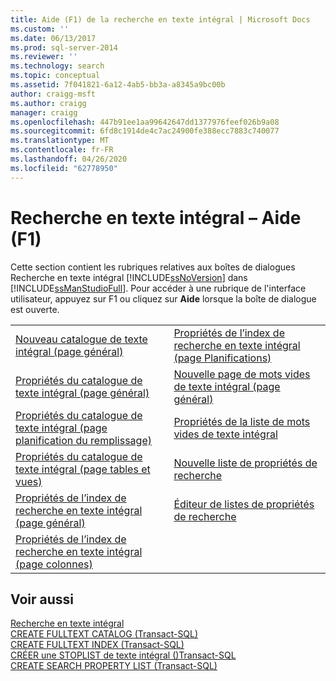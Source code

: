 ```yaml
---
title: Aide (F1) de la recherche en texte intégral | Microsoft Docs
ms.custom: ''
ms.date: 06/13/2017
ms.prod: sql-server-2014
ms.reviewer: ''
ms.technology: search
ms.topic: conceptual
ms.assetid: 7f041821-6a12-4ab5-bb3a-a8345a9bc00b
author: craigg-msft
ms.author: craigg
manager: craigg
ms.openlocfilehash: 447b91ee1aa99642647dd1377976feef026b9a08
ms.sourcegitcommit: 6fd8c1914de4c7ac24900fe388ecc7883c740077
ms.translationtype: MT
ms.contentlocale: fr-FR
ms.lasthandoff: 04/26/2020
ms.locfileid: "62778950"
---
```

# <a name="full-text-search-f1-help"></a>Recherche en texte intégral – Aide (F1)
  Cette section contient les rubriques relatives aux boîtes de dialogues Recherche en texte intégral [!INCLUDE[ssNoVersion](../includes/ssnoversion-md.md)] dans [!INCLUDE[ssManStudioFull](../includes/ssmanstudiofull-md.md)]. Pour accéder à une rubrique de l'interface utilisateur, appuyez sur F1 ou cliquez sur **Aide** lorsque la boîte de dialogue est ouverte.  
  
|||  
|-|-|  
|[Nouveau catalogue de texte intégral &#40;page général&#41;](new-full-text-catalog-general-page.md)|[Propriétés de l’index de recherche en texte intégral &#40;page Planifications&#41;](../../2014/database-engine/full-text-index-properties-schedules-page.md)|  
|[Propriétés du catalogue de texte intégral &#40;page général&#41;](../../2014/database-engine/full-text-catalog-properties-general-page.md)|[Nouvelle page de mots vides de texte intégral &#40;page général&#41;](../../2014/database-engine/new-full-text-stoplist-general-page.md)|  
|[Propriétés du catalogue de texte intégral &#40;page planification du remplissage&#41;](../../2014/database-engine/full-text-catalog-properties-population-schedule-page.md)|[Propriétés de la liste de mots vides de texte intégral](../../2014/database-engine/full-text-stoplist-properties.md)|  
|[Propriétés du catalogue de texte intégral &#40;page tables et vues&#41;](../../2014/database-engine/full-text-catalog-properties-tables-and-views-page.md)|[Nouvelle liste de propriétés de recherche](../../2014/database-engine/new-search-property-list.md)|  
|[Propriétés de l’index de recherche en texte intégral &#40;page général&#41;](../../2014/database-engine/full-text-index-properties-general-page.md)|[Éditeur de listes de propriétés de recherche](../../2014/database-engine/search-property-list-editor.md)|  
|[Propriétés de l’index de recherche en texte intégral &#40;page colonnes&#41;](../../2014/database-engine/full-text-index-properties-columns-page.md)||  
  
## <a name="see-also"></a>Voir aussi  
 [Recherche en texte intégral](../relational-databases/search/full-text-search.md)   
 [CREATE FULLTEXT CATALOG &#40;Transact-SQL&#41;](/sql/t-sql/statements/create-fulltext-catalog-transact-sql)   
 [CREATE FULLTEXT INDEX &#40;Transact-SQL&#41;](/sql/t-sql/statements/create-fulltext-index-transact-sql)   
 [CRÉER une STOPLIST de texte intégral &#40;&#41;Transact-SQL](/sql/t-sql/statements/create-fulltext-stoplist-transact-sql)   
 [CREATE SEARCH PROPERTY LIST &#40;Transact-SQL&#41;](/sql/t-sql/statements/create-search-property-list-transact-sql)  
  
  
